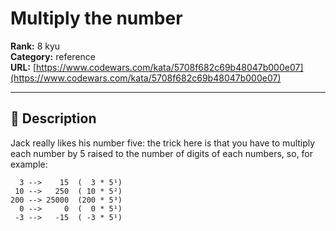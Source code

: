 # Multiply the number

**Rank:** 8 kyu  
**Category:** reference  
**URL:** [https://www.codewars.com/kata/5708f682c69b48047b000e07](https://www.codewars.com/kata/5708f682c69b48047b000e07)

---

## 📝 Description

Jack really likes his number five: the trick here is that you have to multiply each number by 5 raised to the number of digits of each numbers, so, for example:

```
  3 -->    15  (  3 * 5¹)
 10 -->   250  ( 10 * 5²)
200 --> 25000  (200 * 5³)
  0 -->     0  (  0 * 5¹)
 -3 -->   -15  ( -3 * 5¹)
```

